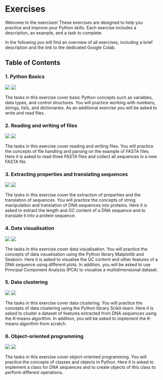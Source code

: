 # Exercises

Welcome to the exercises! These exercises are designed to help you practice and improve your Python skills. Each exercise includes a description, an example, and a task to complete.

In the following you will find an overview of all exercises, including a brief description and the link to the dedicated Google Colab.

## Table of Contents

### 1. Python Basics

[![](https://colab.research.google.com/assets/colab-badge.svg)](https://colab.research.google.com/github/JR-1991/PythonProgrammingBio24/blob/main/exercises/Exercise001.ipynb) [![](https://img.shields.io/badge/Go_to_solution-blue)](https://jr-1991.github.io/PythonProgrammingBio24/solutions/Exercise001/)

The tasks in this exercise cover basic Python concepts such as variables, data types, and control structures. You will practice working with numbers, strings, lists, and dictionaries. As an additional exercise you will be asked to write and read files.

### 2. Reading and writing of files

[![](https://colab.research.google.com/assets/colab-badge.svg)](https://colab.research.google.com/github/JR-1991/PythonProgrammingBio24/blob/main/exercises/Exercise002.ipynb) [![](https://img.shields.io/badge/Go_to_solution-blue)](https://jr-1991.github.io/PythonProgrammingBio24/solutions/Exercise002/)

The tasks in this exercise cover reading and writing files. You will practice the concepts of file handling and parsing on the example of FASTA files. Here it is asked to read three FASTA files and collect all sequences in a new FASTA file.

### 3. Extracting properties and translating sequences

[![](https://colab.research.google.com/assets/colab-badge.svg)](https://colab.research.google.com/github/JR-1991/PythonProgrammingBio24/blob/main/exercises/Exercise003.ipynb) [![](https://img.shields.io/badge/Go_to_solution-blue)](https://jr-1991.github.io/PythonProgrammingBio24/solutions/Exercise003/)

The tasks in this exercise cover the extraction of properties and the translation of sequences. You will practice the concepts of string manipulation and translation of DNA sequences into proteins. Here it is asked to extract the length and GC content of a DNA sequence and to translate it into a protein sequence.

### 4. Data visualisation

[![](https://colab.research.google.com/assets/colab-badge.svg)](https://colab.research.google.com/github/JR-1991/PythonProgrammingBio24/blob/main/exercises/Exercise004.ipynb) [![](https://img.shields.io/badge/Go_to_solution-blue)](https://jr-1991.github.io/PythonProgrammingBio24/solutions/Exercise004/)

The tasks in this exercise cover data visualisation. You will practice the concepts of data visualisation using the Python library Matplotlib and Seaborn. Here it is asked to visualise the GC content and other features of a DNA sequence using different plots. In addition, you will be asked to use Principal Component Analysis (PCA) to visualise a multidimensional dataset.

### 5. Data clustering

[![](https://colab.research.google.com/assets/colab-badge.svg)](https://colab.research.google.com/github/JR-1991/PythonProgrammingBio24/blob/main/exercises/Exercise005.ipynb) [![](https://img.shields.io/badge/Go_to_solution-blue)](https://jr-1991.github.io/PythonProgrammingBio24/solutions/Exercise005/)

The tasks in this exercise cover data clustering. You will practice the concepts of data clustering using the Python library Scikit-learn. Here it is asked to cluster a dataset of features extracted from DNA sequences using the K-means algorithm. In addition, you will be asked to implement the K-means algorithm from scratch.

### 6. Object-oriented programming

[![](https://colab.research.google.com/assets/colab-badge.svg)](https://colab.research.google.com/github/JR-1991/PythonProgrammingBio24/blob/main/exercises/Exercise006.ipynb) [![](https://img.shields.io/badge/Go_to_solution-blue)](https://jr-1991.github.io/PythonProgrammingBio24/solutions/Exercise006/)

The tasks in this exercise cover object-oriented programming. You will practice the concepts of classes and objects in Python. Here it is asked to implement a class for DNA sequences and to create objects of this class to perform different operations.
